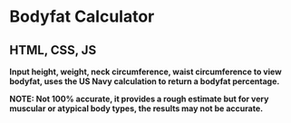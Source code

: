 # Bodyfat Calculator

## HTML, CSS, JS

**Input height, weight, neck circumference, waist circumference to view bodyfat, uses the US Navy calculation to return a bodyfat percentage.**

**NOTE: Not 100% accurate, it provides a rough estimate but for very muscular or atypical body types, the results may not be accurate.**
